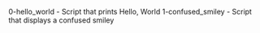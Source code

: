 0-hello_world - Script that prints Hello, World
1-confused_smiley - Script that displays a confused smiley
